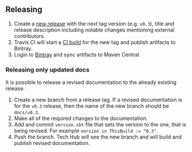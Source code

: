 ## Releasing

1. Create a [new release](https://github.com/akka/akka-management/releases/new) with the next tag version (e.g. `v0.3`), title and release description including notable changes mentioning external contributors.
2. Travis CI will start a [CI build](https://travis-ci.org/akka/akka-management/builds) for the new tag and publish artifacts to Bintray.
3. Login to [Bintray](https://bintray.com/akka/maven/akka-management) and sync artifacts to Maven Central.

### Releasing only updated docs

It is possible to release a revised documentation to the already existing release.

1. Create a new branch from a release tag. If a revised documentation is for the `v0.3` release, then the name of the new branch should be `docs/v0.3`.
2. Make all of the required changes to the documentation.
3. Add and commit `version.sbt` file that sets the version to the one, that is being revised. For example `version in ThisBuild := "0.3"`.
4. Push the branch. Tech Hub will see the new branch and will build and publish revised documentation.
